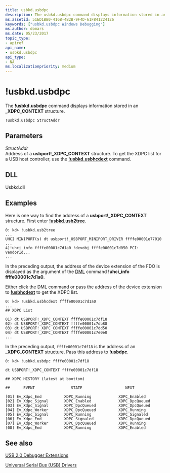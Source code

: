 ```yaml
---
title: usbkd.usbdpc
description: The usbkd.usbdpc command displays information stored in an _XDPC_CONTEXT structure.
ms.assetid: 51ED1BB0-416B-4B2B-9F4D-61F841224126
keywords: ["usbkd.usbdpc Windows Debugging"]
ms.author: domars
ms.date: 05/23/2017
topic_type:
- apiref
api_name:
- usbkd.usbdpc
api_type:
- NA
ms.localizationpriority: medium
---
```


# !usbkd.usbdpc


The **!usbkd.usbdpc** command displays information stored in an **\_XDPC\_CONTEXT** structure.

```
!usbkd.usbdpc StructAddr
```

## <span id="ddk__devobj_dbg"></span><span id="DDK__DEVOBJ_DBG"></span>Parameters


<span id="_______StructAddr______"></span><span id="_______structaddr______"></span><span id="_______STRUCTADDR______"></span> *StructAddr*   
Address of a **usbport!\_XDPC\_CONTEXT** structure. To get the XDPC list for a USB host controller, use the [**!usbkd.usbhcdext**](-usbkd-usbhcdext.md) command.

## <span id="DLL"></span><span id="dll"></span>DLL


Usbkd.dll

Examples
--------

Here is one way to find the address of a **usbport!\_XDPC\_CONTEXT** structure. First enter [**!usbkd.usb2tree**](-usbkd-usb2tree.md).

```
0: kd> !usbkd.usb2tree
...
UHCI MINIPORT(s) dt usbport!_USBPORT_MINIPORT_DRIVER ffffe00001e77010
...
4)!uhci_info ffffe00001c7d1a0 !devobj ffffe00001c7d050 PCI: VendorId...
...
```

In the preceding output, the address of the device extension of the FDO is displayed as the argument of the [DML](debugger-markup-language-commands.md) command **!uhci\_info ffffe00001c7d1a0**.

Either click the DML command or pass the address of the device extension to [**!usbhcdext**](https://msdn.microsoft.com/library/windows/hardware/dn367072) to get the XDPC list.

```
0: kd> !usbkd.usbhcdext ffffe00001c7d1a0
...
## XDPC List

01) dt USBPORT!_XDPC_CONTEXT ffffe00001c7df18
02) dt USBPORT!_XDPC_CONTEXT ffffe00001c7db88
03) dt USBPORT!_XDPC_CONTEXT ffffe00001c7dd50
04) dt USBPORT!_XDPC_CONTEXT ffffe00001c7e0e0
...
```

In the preceding output, `ffffe00001c7df18` is the address of an **\_XDPC\_CONTEXT** structure. Pass this address to **!usbdpc**.

```
0: kd> !usbkd.usbdpc ffffe00001c7df18

dt USBPORT!_XDPC_CONTEXT ffffe00001c7df18

## XDPC HISTORY (latest at boottom)

##      EVENT                STATE                   NEXT

[01] Ev_Xdpc_End          XDPC_Running            XDPC_Enabled            
[02] Ev_Xdpc_Signal       XDPC_Enabled            XDPC_DpcQueued          
[03] Ev_Xdpc_Signal       XDPC_DpcQueued          XDPC_DpcQueued          
[04] Ev_Xdpc_Worker       XDPC_DpcQueued          XDPC_Running            
[05] Ev_Xdpc_Signal       XDPC_Running            XDPC_Signaled           
[06] Ev_Xdpc_End          XDPC_Signaled           XDPC_DpcQueued          
[07] Ev_Xdpc_Worker       XDPC_DpcQueued          XDPC_Running            
[08] Ev_Xdpc_End          XDPC_Running            XDPC_Enabled
```

## <span id="see_also"></span>See also


[USB 2.0 Debugger Extensions](usb-2-0-extensions.md)

[Universal Serial Bus (USB) Drivers](http://go.microsoft.com/fwlink/p?LinkID=227351)

 

 






